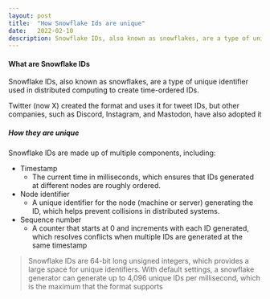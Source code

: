 ```yaml
---
layout: post
title:  "How Snowflake Ids are unique"
date:   2022-02-10
description: Snowflake IDs, also known as snowflakes, are a type of unique identifier used in distributed computing to create time-ordered IDs
---
```


#### What are Snowflake IDs

Snowflake IDs, also known as snowflakes, are a type of unique identifier used in distributed computing to create time-ordered IDs. 

Twitter (now X) created the format and uses it for tweet IDs, but other companies, such as Discord, Instagram, and Mastodon, have also adopted it


##### How they are unique

Snowflake IDs are made up of multiple components, including:


- Timestamp 
  - The current time in milliseconds, which ensures that IDs generated at different nodes are roughly ordered.
- Node identifier
  - A unique identifier for the node (machine or server) generating the ID, which helps prevent collisions in distributed systems.
- Sequence number
  - A counter that starts at 0 and increments with each ID generated, which resolves conflicts when multiple IDs are generated at the same timestamp 


> Snowflake IDs are 64-bit long unsigned integers, which provides a large space for unique identifiers. With default settings, a snowflake generator can generate up to 4,096 unique IDs per millisecond, which is the maximum that the format supports